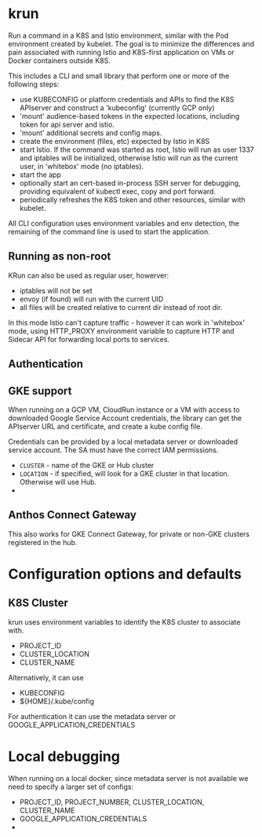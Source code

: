 # krun

Run a command in a K8S and Istio environment, similar with the Pod environment created by
kubelet. The goal is to minimize the differences and pain associated with running Istio and K8S-first
application on VMs or Docker containers outside K8S.

This includes a CLI and small library that perform one or more of the following steps:

- use KUBECONFIG or platform credentials and APIs to find the K8S APIserver and construct a 'kubeconfig' (currently GCP only)
- 'mount' audience-based tokens in the expected locations, including token for api server and istio.
- 'mount' additional secrets and config maps.
- create the environment (files, etc) expected by Istio in K8S 
- start Istio. If the command was started as root, Istio will run as user 1337 and iptables will be initialized,
  otherwise Istio will run as the current user, in 'whitebox' mode (no iptables).
- start the app
- optionally start an cert-based in-process SSH server for debugging, providing equivalent of kubectl exec, copy
and port forward. 
- periodically refreshes the K8S token and other resources, similar with kubelet.
  

All CLI configuration uses environment variables and env detection,
the remaining of the command line is used to start the application.


## Running as non-root

KRun can also be used as regular user, howerver:

- iptables will not be set
- envoy (if found) will run with the current UID
- all files will be created relative to current dir instead of root dir.

In this mode Istio can't capture traffic - however it can work in 'whitebox' mode,
using HTTP_PROXY environment variable to capture HTTP and Sidecar API for forwarding
local ports to services. 

## Authentication


## GKE support 

When running on a GCP VM, CloudRun instance or a VM with access to downloaded Google Service
Account credentials, the library can get the APIserver URL and certificate, and create a kube config file.

Credentials can be provided by a local metadata server or downloaded service account.
The SA must have the correct IAM permissions. 

- `CLUSTER` - name of the GKE or Hub cluster
- `LOCATION` - if specified, will look for a GKE cluster in that location. Otherwise
 will use Hub.
- 

## Anthos Connect Gateway

This also works for GKE Connect Gateway, for private or non-GKE clusters registered in the hub.

# Configuration options and defaults

## K8S Cluster

krun uses environment variables to identify the K8S cluster to associate with.

- PROJECT_ID
- CLUSTER_LOCATION
- CLUSTER_NAME

Alternatively, it can use 

- KUBECONFIG 
- ${HOME}/.kube/config

For authentication it can use the metadata server or GOOGLE_APPLICATION_CREDENTIALS

# Local debugging

When running on a local docker, since metadata server is not available we need to specify a larger set of configs:

- PROJECT_ID, PROJECT_NUMBER, CLUSTER_LOCATION, CLUSTER_NAME
- GOOGLE_APPLICATION_CREDENTIALS
- 
